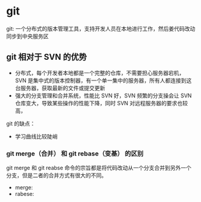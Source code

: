 # git

git: 一个分布式的版本管理工具，支持开发人员在本地进行工作，然后姜代码改动同步到中央服务区

## git 相对于 SVN 的优势

- 分布式，每个开发者本地都是一个完整的仓库，不需要担心服务器宕机， SVN 是集中式的版本控制器，有一个单一集中的服务器，所有人都连接到这台服务器，获取最新的文件或提交更新
- 强大的分支管理和合并系统，性能比 SVN 好，SVN 频繁的分支操会让 SVN 仓库变大，导致某些操作的性能下降，同时 SVN 对远程服务器的要求也较高，

git 的缺点：

- 学习曲线比较陡峭

### git merge（合并） 和 git rebase（变基） 的区别

git merge 和 git reabse 命令的宗旨都是将代码改动从一个分支合并到另外一个分支，但是二者的合并方式有很大的不同。

- merge:
- rabese:
